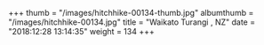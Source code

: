 +++
thumb = "/images/hitchhike-00134-thumb.jpg"
albumthumb = "/images/hitchhike-00134.jpg"
title = "Waikato Turangi , NZ"
date = "2018:12:28 13:14:35"
weight = 134
+++
